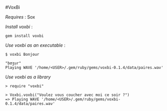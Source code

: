#VoxBi


*Requires* : Sox

*Install voxbi* :

~~~
gem install voxbi
~~~

*Use voxbi as an executable* :

~~~
$ voxbi Bonjour

"bσʒur"
Playing WAVE '/home/<USER>/.gem/ruby/gems/voxbi-0.1.4/data/paires.wav' 
~~~

*Use voxbi as a library*

~~~
> require "voxbi"

> Voxbi.voxbi("Voulez vous coucher avec moi ce soir ?")
=> Playing WAVE '/home/<USER>/.gem/ruby/gems/voxbi-0.1.4/data/paires.wav'
~~~
